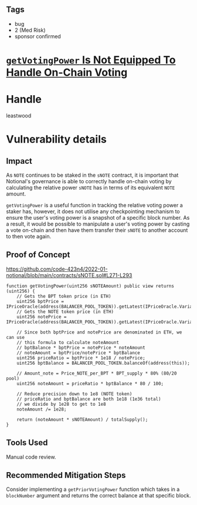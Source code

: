 ## Tags

- bug
- 2 (Med Risk)
- sponsor confirmed

# [`getVotingPower` Is Not Equipped To Handle On-Chain Voting](https://github.com/code-423n4/2022-01-notional-findings/issues/165) 

# Handle

leastwood


# Vulnerability details

## Impact

As `NOTE` continues to be staked in the `sNOTE` contract, it is important that Notional's governance is able to correctly handle on-chain voting by calculating the relative power `sNOTE` has in terms of its equivalent `NOTE` amount. 

`getVotingPower` is a useful function in tracking the relative voting power a staker has, however, it does not utilise any checkpointing mechanism to ensure the user's voting power is a snapshot of a specific block number. As a result, it would be possible to manipulate a user's voting power by casting a vote on-chain and then have them transfer their `sNOTE` to another account to then vote again.

## Proof of Concept

https://github.com/code-423n4/2022-01-notional/blob/main/contracts/sNOTE.sol#L271-L293
```
function getVotingPower(uint256 sNOTEAmount) public view returns (uint256) {
    // Gets the BPT token price (in ETH)
    uint256 bptPrice = IPriceOracle(address(BALANCER_POOL_TOKEN)).getLatest(IPriceOracle.Variable.BPT_PRICE);
    // Gets the NOTE token price (in ETH)
    uint256 notePrice = IPriceOracle(address(BALANCER_POOL_TOKEN)).getLatest(IPriceOracle.Variable.PAIR_PRICE);
    
    // Since both bptPrice and notePrice are denominated in ETH, we can use
    // this formula to calculate noteAmount
    // bptBalance * bptPrice = notePrice * noteAmount
    // noteAmount = bptPrice/notePrice * bptBalance
    uint256 priceRatio = bptPrice * 1e18 / notePrice;
    uint256 bptBalance = BALANCER_POOL_TOKEN.balanceOf(address(this));

    // Amount_note = Price_NOTE_per_BPT * BPT_supply * 80% (80/20 pool)
    uint256 noteAmount = priceRatio * bptBalance * 80 / 100;

    // Reduce precision down to 1e8 (NOTE token)
    // priceRatio and bptBalance are both 1e18 (1e36 total)
    // we divide by 1e28 to get to 1e8
    noteAmount /= 1e28;

    return (noteAmount * sNOTEAmount) / totalSupply();
}
```

## Tools Used

Manual code review.

## Recommended Mitigation Steps

Consider implementing a `getPriorVotingPower` function which takes in a `blockNumber` argument and returns the correct balance at that specific block.


